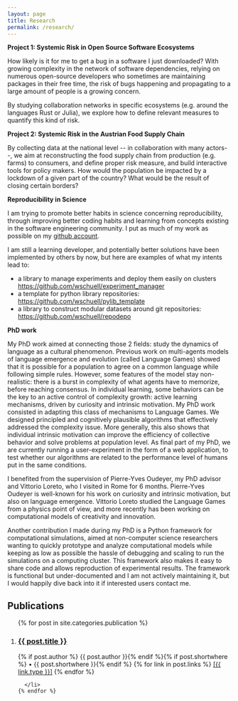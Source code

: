 ```yaml
---
layout: page
title: Research
permalink: /research/
---
```




**Project 1: Systemic Risk in Open Source Software Ecosystems**

How likely is it for me to get a bug in a software I just downloaded? With growing complexity in the network of software dependencies, relying on numerous open-source developers who sometimes are maintaining packages in their free time, the risk of bugs happening and propagating to a large amount of people is a growing concern.

By studying collaboration networks in specific ecosystems (e.g. around the languages Rust or Julia), we explore how to define relevant measures to quantify this kind of risk.

**Project 2: Systemic Risk in the Austrian Food Supply Chain**

By collecting data at the national level -- in collaboration with many actors--, we aim at reconstructing the food supply chain from production (e.g. farms) to consumers, and define proper risk measure, and build interactive tools for policy makers. How would the population be impacted by a lockdown of a given part of the country? What would be the result of closing certain borders?



**Reproducibility in Science**

I am trying to promote better habits in science concerning reproducibility, through improving better coding habits and learning from concepts existing in the software engineering community. I put as much of my work as possible on my [github account][gh].

I am still a learning developer, and potentially better solutions have been implemented by others by now, but here are examples of what my intents lead to:
 - a library to manage experiments and deploy them easily on clusters https://github.com/wschuell/experiment_manager
 - a template for python library repositories: https://github.com/wschuell/pylib_template
 - a library to construct modular datasets around git repositories: https://github.com/wschuell/repodepo


**PhD work**

My PhD work aimed at connecting those 2 fields: study the dynamics of language as a cultural phenomenon. Previous work on multi-agents models of language emergence and evolution (called Language Games) showed that it is possible for a population to agree on a common language while following simple rules. However, some features of the model stay non-realistic: there is a burst in complexity of what agents have to memorize, before reaching consensus.
In individual learning, some behaviors can be the key to an active control of complexity growth: active learning mechanisms, driven by curiosity and intrinsic motivation. My PhD work consisted in adapting this class of mechanisms to Language Games. We designed principled and cognitively plausible algorithms that effectively addressed the complexity issue. More generally, this also shows that individual intrinsic motivation can improve the efficiency of collective behavior and solve problems at population level. As final part of my PhD, we are currently running a user-experiment in the form of a web application, to test whether our algorithms are related to the performance level of humans put in the same conditions.

I benefited from the supervision of Pierre-Yves Oudeyer, my PhD advisor and Vittorio Loreto, who I visited in Rome for 6 months. Pierre-Yves Oudeyer is well-known for his work on curiosity and intrinsic motivation, but also on language emergence. Vittorio Loreto studied the Language Games from a physics point of view, and more recently has been working on computational models of creativity and innovation.

Another contribution I made during my PhD is a Python framework for computational simulations, aimed at non-computer science researchers wanting to quickly prototype and analyze computational models while keeping as low as possible the hassle of debugging and scaling to run the simulations on a computing cluster. This framework also makes it easy to share code and allows reproduction of experimental results. The framework is functional but under-documented and I am not actively maintaining it, but I would happily dive back into it if interested users contact me.

<div class="home">

  <h2 class="page-heading">Publications</h2>

  <ol class="post-list">
    {% for post in site.categories.publication %}
      <li>
        <h3>
          <a class="post-link" href="{{ post.url }}">{{ post.title }}</a>
        </h3>
        <span class="post-meta">{% if post.author %} {{ post.author }}{% endif %}{% if post.shortwhere %} • {{ post.shortwhere }}{% endif %}</span>
        <span class="post-meta">{% for link in post.links %} <a class="page-link" href="{{ link.lk | prepend: site.baseurl }}"> [{{ link.type }}]</a> {% endfor %}</span>


      </li>
    {% endfor %}
  </ol>

</div>

[gh]: https://github.com/wschuell